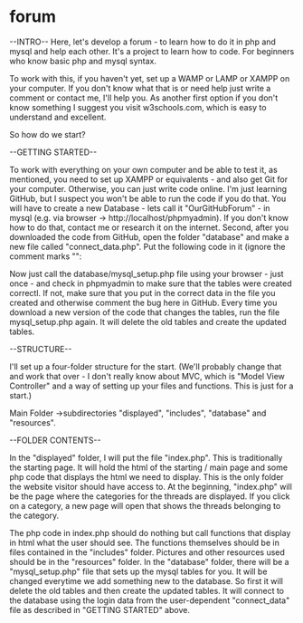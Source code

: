 # forum

--INTRO--
Here, let's develop a forum - to learn how to do it in php and mysql and help each other. It's a project to learn how to code. For beginners who know basic php and mysql syntax.

To work with this, if you haven't yet, set up a WAMP or LAMP or XAMPP on your computer. If you don't know what that is or need help just write a comment or contact me, I'll help you. As another first option if you don't know something I suggest you visit w3schools.com, which is easy to understand and excellent.

So how do we start?

--GETTING STARTED--

To work with everything on your own computer and be able to test it, as mentioned, you need to set up XAMPP or equivalents - and also get Git for your computer. Otherwise, you can just write code online. I'm just learning GitHub, but I suspect you won't be able to run the code if you do that.
You will have to create a new Database - lets call it "OurGitHubForum" - in mysql (e.g. via browser -> http://localhost/phpmyadmin). If you don't know how to do that, contact me or research it on the internet. Second, after you downloaded the code from GitHub, open the folder "database" and make a new file called "connect_data.php". Put the following code in it (ignore the comment marks "<!--" and "-->":

<!-- 
<?PHP
$servername = "[put in your servername, usually: localhost]";
$username = "[put in your username for phpmyadmin]";
$password = "[put in your password for phpmyadmin]";
$database = "[put in the database name, e.g.: OurGitHubForum]";
?>
-->

Now just call the database/mysql_setup.php file using your browser - just once - and check in phpmyadmin to make sure that the tables were created correctl. If not, make sure that you put in the correct data in the file you created and otherwise comment the bug here in GitHub. Every time you download a new version of the code that changes the tables, run the file mysql_setup.php again. It will delete the old tables and create the updated tables.

--STRUCTURE--

I'll set up a four-folder structure for the start. (We'll probably change that and work that over - I don't really know about MVC, which is "Model View Controller" and a way of setting up your files and functions. This is just for a start.)

Main Folder ->subdirectories "displayed", "includes", "database" and "resources".

--FOLDER CONTENTS--

In the "displayed" folder, I will put the file "index.php". This is traditionally the starting page. It will hold the html of the starting / main page and some php code that displays the html we need to display. This is the only folder the website visitor should have access to. At the beginning, "index.php" will be the page where the categories for the threads are displayed. If you click on a category, a new page will open that shows the threads belonging to the category. 

The php code in index.php should do nothing but call functions that display in html what the user should see. The functions themselves should be in files contained in the "includes" folder. Pictures and other resources used should be in the "resources" folder. In the "database" folder, there will be a "mysql_setup.php" file that sets up the mysql tables for you. It will be changed everytime we add something new to the database. So first it will delete the old tables and then create the updated tables. It will connect to the database using the login data from the user-dependent "connect_data" file as described in "GETTING STARTED" above.
